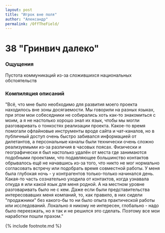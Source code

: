 ```yaml
---
layout: post
title: "Игрок вне поля"
author: "Александр"
permalink: /OffTheField/
---
```


# 38 "Гринвич далеко"

### Ощущения
Пустота коммуникаций из-за сложившихся национальных обстоятельств

### Компиляция описаний
"Всё, что мне было необходимо для развития моего проекта находилось вне зоны досягаемости. Мы говорили на разных языках, при этом мои собеседники не собирались хоть как-то знакомиться с моим, а я не настолько хорошо  знал их язык, чтобы мы могли разговаривать о тонкостях реализации проекта. Какое-то время помогали офлайновые инструменты вроде сайта и чат-каналов, но в публичный доступ  очень быстро забивался информацией от дилетантов, а персональные каналы были технически очень сложно реализуемыми из-за различия в часовых поясах.  Физически и  географически я был настолько удалён от места где занимаются подобными проектами, что подавляющее большинство контактов обрывалось ещё не начавшись из-за того, что никто не мог нормально согласовать встречу или подобрать время совместной работы. У меня была глубокая ночь - у контрагентов только-только начинался день. Какая-то часть сознательно уходила от контактов, когда узнавала откуда я или какой язык для меня родной. А на местном уровне разговаривать было не  с кем. Даже если были представительства интересовавших меня компаний, то, как правило, в них сидели "продажники" без какого-бы то ни было опыта практической работы или исследований. Локально я никому не интересен, глобально - надо было переезжать, но я так и не решился это сделать. Поэтому все мои наработки пошли прахом."

{% include footnote.md %}

